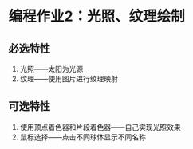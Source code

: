 # 编程作业2：光照、纹理绘制

## 必选特性

1. 光照——太阳为光源
2. 纹理——使用图片进行纹理映射

##  可选特性

1. 使用顶点着色器和片段着色器——自己实现光照效果
2. 鼠标选择——点击不同球体显示不同名称

